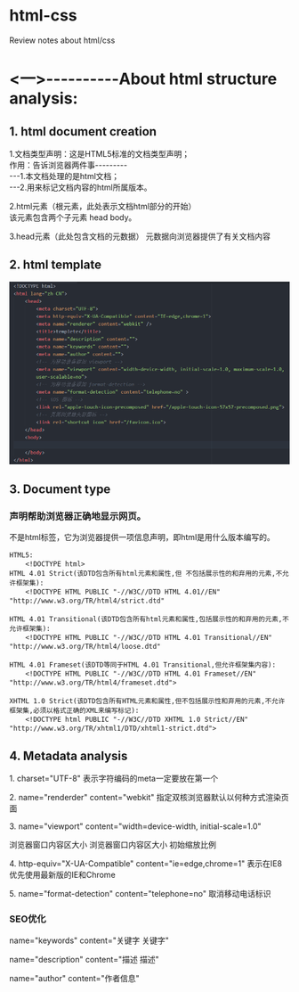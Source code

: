 # html-css
Review notes about html/css

<h1><一>----------About html structure analysis:</h1>

  <h2>1. html document creation</h2>  
    <p> 1.文档类型声明：<!DOCTYPE html>这是HTML5标准的文档类型声明；  <br/>
	作用：告诉浏览器两件事--------- <br/>
	---1.本文档处理的是html文档；   <br/> 
	---2.用来标记文档内容的html所属版本。</p>
    </p>
    <p> 2.html元素（根元素，此处表示文档html部分的开始）  <br/>
	该元素包含两个子元素 head body。  </p>
    <p>	3.head元素（此处包含文档的元数据）
	 元数据向浏览器提供了有关文档内容  </p>


  <h2>2. html template</h2>
  <img src="img/html-template.png" alt="">
  
  
  <h2>3. Document type</h2>
	<h3><!DOCTYPE>声明帮助浏览器正确地显示网页。</h3>
	   <p>不是html标签，它为浏览器提供一项信息声明，即html是用什么版本编写的。</p>
	
	HTML5:
		<!DOCTYPE html>
	HTML 4.01 Strict(该DTD包含所有html元素和属性,但 不包括展示性的和弃用的元素,不允许框架集):
		<!DOCTYPE HTML PUBLIC "-//W3C//DTD HTML 4.01//EN" "http://www.w3.org/TR/html4/strict.dtd"
		
	HTML 4.01 Transitional(该DTD包含所有html元素和属性,包括展示性的和弃用的元素,不允许框架集):
		<!DOCTYPE HTML PUBLIC "-//W3C//DTD HTML 4.01 Transitional//EN" "http://www.w3.org/TR/html4/loose.dtd"
		
	HTML 4.01 Frameset(该DTD等同于HTML 4.01 Transitional,但允许框架集内容):
		<!DOCTYPE HTML PUBLIC "-//W3C//DTD HTML 4.01 Frameset//EN" "http://www.w3.org/TR/html4/frameset.dtd">
		
	XHTML 1.0 Strict(该DTD包含所有HTML元素和属性,但不包括展示性和弃用的元素,不允许框架集,必须以格式正确的XML来编写标记):
		<!DOCTYPE html PUBLIC "-//W3C//DTD XHTML 1.0 Strict//EN" "http://www.w3.org/TR/xhtml1/DTD/xhtml1-strict.dtd"> 



  <h2>4. Metadata analysis</h2>
    <p>1. charset="UTF-8"  表示字符编码的meta一定要放在第一个</p>
	  <p>2. name="renderder" content="webkit"  指定双核浏览器默认以何种方式渲染页面  </p>
	  <p>3. name="viewport" content="width=device-width, initial-scale=1.0"  </p>
	  <p>      浏览器窗口内容区大小         浏览器窗口内容区大小     初始缩放比例    </p>
    <p>4. http-equiv="X-UA-Compatible" content="ie=edge,chrome=1"   表示在IE8优先使用最新版的IE和Chrome  </p>
    <p>5. name="format-detection" content="telephone=no"   取消移动电话标识   </p>
    <h3> SEO优化 </h3>
    <p> name="keywords" content="关键字   关键字" </p>
    <p> name="description" content="描述   描述" </p>
    <p> name="author" content="作者信息" </p>
  
  
